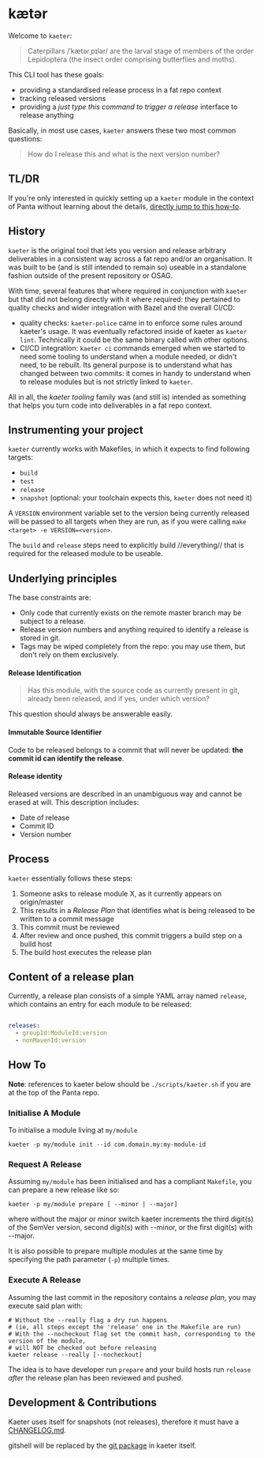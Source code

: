 # kætər

Welcome to `kaeter`:

> Caterpillars /ˈkætərˌpɪlər/ are the larval stage of members of the order Lepidoptera (the insect order comprising butterflies and moths).

This CLI tool has these goals:

- providing a standardised release process in a fat repo context
- tracking released versions
- providing a _just type this command to trigger a release_ interface to release anything

Basically, in most use cases, `kaeter` answers these two most common questions:

> How do I release this and what is the next version number?

## TL/DR

If you're only interested in quickly setting up a `kaeter` module in the context of Panta
without learning about the details, [directly jump to this how-to](../../doc/how-to/kaeter.md).

## History

`kaeter` is the original tool that lets you version and release arbitrary deliverables in a consistent way across a fat repo and/or an organisation.
It was built to be (and is still intended to remain so) useable in a standalone fashion outside of the present repository or OSAG.

With time, several features that where required in conjunction with `kaeter` but that did not belong directly with it where required:
they pertained to quality checks and wider integration with Bazel and the overall CI/CD:

 - quality checks: `kaeter-police` came in to enforce some rules around kaeter's usage. It was eventually refactored inside of kaeter as `kaeter lint`.
   Technically it could be the same binary called with other options.
 - CI/CD integration: `kaeter ci` commands emerged when we started to need some tooling to understand when a module needed, or didn't need, to be rebuilt.
   Its general purpose is to understand what has changed between two commits: it comes in handy to understand when to release modules but is not strictly linked to `kaeter`.

All in all, the _kaeter tooling_ family was (and still is) intended as something that helps you turn code into deliverables in a fat repo context.


## Instrumenting your project
`kaeter` currently works with Makefiles, in which it expects to find following targets:

- `build`
- `test`
- `release`
- `snapshot` (optional: your toolchain expects this, `kaeter` does not need it)

A `VERSION` environment variable set to the version being currently released will be passed to all targets when they are run,
as if you were calling  `make <target> -e VERSION=<version>`.

The `build` and `release` steps need to explicitly build //everything// that is required for the released module to be useable.

## Underlying principles

The base constraints are:

- Only code that currently exists on the remote master branch may be subject to a release.
- Release version numbers and anything required to identify a release is stored in git.
- Tags may be wiped completely from the repo: you may use them, but don't rely on them exclusively.

#### Release Identification

> Has this module, with the source code as currently present in git, already been released,
and if yes, under which version?

This question should always be answerable easily.

#### Immutable Source Identifier

Code to be released belongs to a commit that will never be updated:
**the commit id can identify the release**.

#### Release identity

Released versions are described in an unambiguous way and cannot be erased at will.
This description includes:

- Date of release
- Commit ID
- Version number

## Process

`kaeter` essentially follows these steps:

1. Someone asks to release module X, as it currently appears on origin/master
2. This results in a _Release Plan_ that identifies what is being released to be written to a commit message
3. This commit must be reviewed
4. After review and once pushed, this commit triggers a build step on a build host
5. The build host executes the release plan

## Content of a release plan

Currently, a release plan consists of a simple YAML array named `release`,
which contains an entry for each module to be released:

```yaml

releases:
  - groupId:ModuleId:version
  - nonMavenId:version

```

## How To

**Note**: references to kaeter below should be `./scripts/kaeter.sh` if you are at the top of the Panta repo.

### Initialise A Module

To initialise a module living at `my/module`

```shell
kaeter -p my/module init --id com.domain.my:my-module-id
```

### Request A Release

Assuming `my/module` has been initialised and has a compliant `Makefile`, you can prepare a new release like so:

```shell
kaeter -p my/module prepare [ --minor | --major]
```

where without the major or minor switch kaeter increments the third digit(s) of the SemVer version,
second digit(s) with --minor, or the first digit(s) with --major.

It is also possible to prepare multiple modules at the same time by specifying the path parameter (`-p`) multiple times.

### Execute A Release

Assuming the last commit in the repository contains a _release plan_, you may execute said plan with:

```shell
# Without the --really flag a dry run happens
# (ie, all steps except the 'release' one in the Makefile are run)
# With the --nocheckout flag set the commit hash, corresponding to the version of the module,
# will NOT be checked out before releasing
kaeter release --really [--nocheckout]
```

The idea is to have developer run `prepare` and your build hosts run `release` _after_ the release plan has been reviewed and pushed.

## Development & Contributions

Kaeter uses itself for snapshots (not releases), therefore it must have a [CHANGELOG.md](CHANGELOG.md).

gitshell will be replaced by the [git package](./git/) in kaeter itself.

